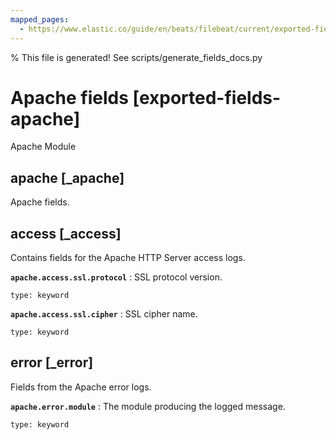 ```yaml
---
mapped_pages:
  - https://www.elastic.co/guide/en/beats/filebeat/current/exported-fields-apache.html
---
```


% This file is generated! See scripts/generate_fields_docs.py

# Apache fields [exported-fields-apache]

Apache Module

## apache [_apache]

Apache fields.

## access [_access]

Contains fields for the Apache HTTP Server access logs.

**`apache.access.ssl.protocol`**
:   SSL protocol version.

    type: keyword


**`apache.access.ssl.cipher`**
:   SSL cipher name.

    type: keyword


## error [_error]

Fields from the Apache error logs.

**`apache.error.module`**
:   The module producing the logged message.

    type: keyword


